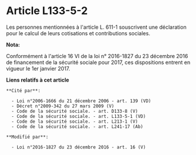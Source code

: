 # Article L133-5-2

Les personnes mentionnées à l'article L. 611-1 souscrivent  une déclaration pour le calcul de leurs cotisations et
contributions  sociales.

**Nota:**

Conformément à l'article 16 VI de la loi n° 2016-1827 du 23 décembre 2016 de financement de la sécurité sociale pour 2017,
ces dispositions entrent en vigueur le 1er janvier 2017.

**Liens relatifs à cet article**

	**Cité par**:

	  - Loi n°2006-1666 du 21 décembre 2006 - art. 139 (VD)
	  - Décret n°2009-342 du 27 mars 2009 (V)
	  - Code de la sécurité sociale. - art. D133-8 (V)
	  - Code de la sécurité sociale. - art. L133-5-1 (VD)
	  - Code de la sécurité sociale. - art. L213-1 (V)
	  - Code de la sécurité sociale. - art. L241-17 (Ab)

	**Modifié par**:

	  - Loi n°2016-1827 du 23 décembre 2016 - art. 16 (V)

